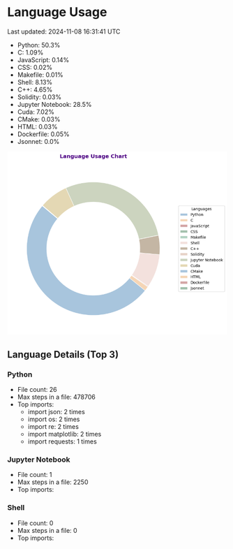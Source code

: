 # Language Usage

Last updated: 2024-11-08 16:31:41 UTC

- Python: 50.3%
- C: 1.09%
- JavaScript: 0.14%
- CSS: 0.02%
- Makefile: 0.01%
- Shell: 8.13%
- C++: 4.65%
- Solidity: 0.03%
- Jupyter Notebook: 28.5%
- Cuda: 7.02%
- CMake: 0.03%
- HTML: 0.03%
- Dockerfile: 0.05%
- Jsonnet: 0.0%

![Language Usage Chart](language_usage.png)

## Language Details (Top 3)

### Python
- File count: 26
- Max steps in a file: 478706
- Top imports:
  - import json: 2 times
  - import os: 2 times
  - import re: 2 times
  - import matplotlib: 2 times
  - import requests: 1 times

### Jupyter Notebook
- File count: 1
- Max steps in a file: 2250
- Top imports:

### Shell
- File count: 0
- Max steps in a file: 0
- Top imports:
